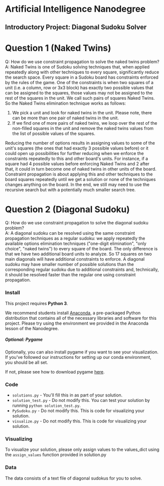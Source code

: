 # Artificial Intelligence Nanodegree
## Introductory Project: Diagonal Sudoku Solver

# Question 1 (Naked Twins)
Q: How do we use constraint propagation to solve the naked twins problem?  
A: Naked Twins is one of Sudoku solving techniques that, when applied repeatedly along with other techniques to every
square, significantly reduce the search space. Every square in a Sudoku board has constraints enforced by the
rules of the game. One of the constraints is when two squares of a unit (i.e. a column, row or 3x3 block) has exactly two
possible values that can be assigned to the squares, those values may not be assigned to the rest of the squares in the
unit. We call such pairs of squares Naked Twins. So the Naked Twins elimination technique works as follows:

  1. We pick a unit and look for naked twins in the unit. Please note, there can be more than one pair of naked twins
     in the unit.
  2. If we find one of more pairs of naked twins, we loop over the rest of the non-filled squares in the unit and
     remove the naked twins values from the list of possible values of the squares.

Reducing the number of options results in assigning values to some of the unit's squares (the ones that had exactly 3
possible values before) or it could open up possibilities for further reducing when we enforce the constraints
repeatedly to this and other board's units. For instance, if a square had 4 possible values before enforcing
Naked Twins and 2 after that, it could in turn become one of naked twins in other units of the board.
Constraint propagation is about applying this and other techniques to the board squares repeatedly until we get a
solution or none of the techniques changes anything on the board. In the end, we still may need to use the recursive
search but with a potentially much smaller search tree.

# Question 2 (Diagonal Sudoku)
Q: How do we use constraint propagation to solve the diagonal sudoku problem?  
A: A diagonal sudoku can be resolved using the same constraint propagation techniques as a regular sudoku: we apply
repeatedly the available options elimination techniques ("one-digit elimination", "only choice", "naked twins")
to every square of the board. The only difference is that we have two additional board units to analyze.
So 17 squares on two main diagonals will have additional constraints to enforce. A diagonal sudoku may have smaller
number of possible solutions than the corresponding regular sudoku due to additional constraints and, technically,
it should be resolved faster than the regular one using constraint propagation.

### Install

This project requires **Python 3**.

We recommend students install [Anaconda](https://www.continuum.io/downloads), a pre-packaged Python distribution that contains all of the necessary libraries and software for this project. 
Please try using the environment we provided in the Anaconda lesson of the Nanodegree.

##### Optional: Pygame

Optionally, you can also install pygame if you want to see your visualization. If you've followed our instructions for setting up our conda environment, you should be all set.

If not, please see how to download pygame [here](http://www.pygame.org/download.shtml).

### Code

* `solutions.py` - You'll fill this in as part of your solution.
* `solution_test.py` - Do not modify this. You can test your solution by running `python solution_test.py`.
* `PySudoku.py` - Do not modify this. This is code for visualizing your solution.
* `visualize.py` - Do not modify this. This is code for visualizing your solution.

### Visualizing

To visualize your solution, please only assign values to the values_dict using the ```assign_values``` function provided in solution.py

### Data

The data consists of a text file of diagonal sudokus for you to solve.